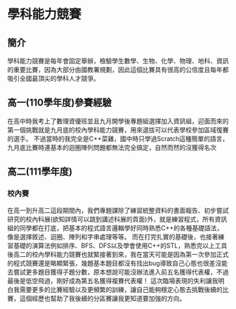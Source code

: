 # 學科能力競賽
## 簡介
學科能力競賽是每年會固定舉辦，檢驗學生數學、生物、化學、物理、地科、資訊的重要比賽，因為大部分由國教署規劃，因此這個比賽具有很高的公信度且每年都吸引全國最頂尖的學科人才競爭。
## 高一(110學年度)參賽經驗
在高中時我考上了數理資優班並且九月開學後專題組選擇加入資訊組，迎面而來的第一個挑戰就是九月底的校內學科能力競賽，用來選拔可以代表學校參加區域復賽的選手。
不過當時的我完全是C++菜雞，國中時只學過Scratch這種簡單的語言，九月底比賽時連基本的迴圈陣列問題都無法完全搞定，自然而然的沒獲得名次
## 高二(111學年度)
### 校內賽
在高一到升高二這段期間內，我們專題課除了練習統整資料的書面報告、初步嘗試研究的校內科展(欲知詳情可以跳到講述科展的頁面)外，就是練習程式，所有資訊組的同學都在打底，把基本的程式語言邏輯學好同時熟悉C++的各種基礎語法，像是選擇敘述、迴圈、陣列和字串處理等等。
而在打完扎實的基礎後，也接著練習基礎的演算法例如排序、BFS、DFS以及學會使用C++的STL，熟悉完以上工具後高二的校內學科能力競賽也就緊接著到來，我在當天可能是因為第一次參加正式的程式競賽還是略顯緊張，幾題基本題目都沒有找出bug導致自己心態也很差沒能去嘗試更多題目獲得子題分數，原本想說可能沒辦法進入前五名獲得代表權，不過最後是低空飛過，剛好成為第五名獲得複賽代表權！
這次臨場表現的失利讓我明白我需要更多的比賽經驗以及更頻繁的訓練，讓自己能夠穩定心態去挑戰後續的比賽，這個經歷也幫助了我後續的分區賽讓我更知道要加強的方向。
